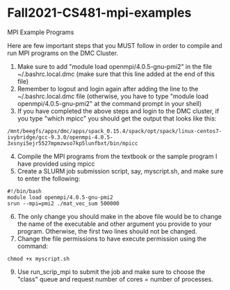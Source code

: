 # Fall2021-CS481-mpi-examples
MPI Example Programs

Here are few important steps that you MUST follow in order to compile and run MPI programs on the DMC Cluster.

1. Make sure to add "module load openmpi/4.0.5-gnu-pmi2" in the file ~/.bashrc.local.dmc (make sure that this line added at the end of this file)
2. Remember to logout and login again after adding the line to the ~/.bashrc.local.dmc file (otherwise, you have to type "module load openmpi/4.0.5-gnu-pmi2" at the command prompt in your shell)
3. If you have completed the above steps and login to the DMC cluster, if you type "which mpicc" you should get the output that looks like this:
```
/mnt/beegfs/apps/dmc/apps/spack_0.15.4/spack/opt/spack/linux-centos7-ivybridge/gcc-9.3.0/openmpi-4.0.5-3xsnyi5ejr5527mpmzwso7kp5lunfbxt/bin/mpicc
```
4. Compile the MPI programs from the textbook or the sample program I have provided using mpicc
5. Create a SLURM job submission script, say, myscript.sh, and make sure to enter the following:
```
#!/bin/bash
module load openmpi/4.0.5-gnu-pmi2
srun --mpi=pmi2 ./mat_vec_sum 500000
```
6. The only change you should make in the above file would be to change the name of the executable and other argument you provide to your program. Otherwise, the first two lines should not be changed.
7. Change the file permissions to have execute permission using the command: 
```
chmod +x myscript.sh
```
9. Use run_scrip_mpi to submit the job and make sure to choose the "class" queue and request number of cores = number of processes.
